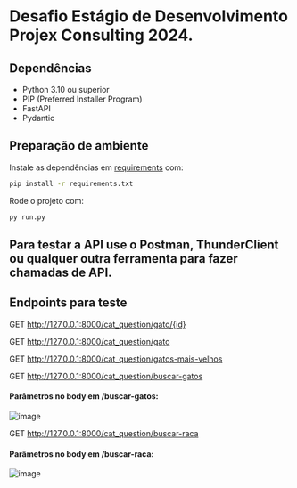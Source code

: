 # Desafio Estágio de Desenvolvimento Projex Consulting 2024.

## Dependências

- Python 3.10 ou superior
- PIP (Preferred Installer Program)
- FastAPI
- Pydantic

## Preparação de ambiente

Instale as dependências em [requirements](requirements.txt) com:

```sh
pip install -r requirements.txt
```

Rode o projeto com:

```sh
py run.py
```
## Para testar a API use o Postman, ThunderClient ou qualquer outra ferramenta para fazer chamadas de API.

## Endpoints para teste
GET http://127.0.0.1:8000/cat_question/gato/{id}

GET http://127.0.0.1:8000/cat_question/gato

GET http://127.0.0.1:8000/cat_question/gatos-mais-velhos

GET http://127.0.0.1:8000/cat_question/buscar-gatos
#### Parâmetros no body em /buscar-gatos:
![image](https://github.com/Alexandregs10/projex_challenge_backend/assets/122055722/1c28301b-b287-4ae4-97f3-b0d69ad73fb2)

GET http://127.0.0.1:8000/cat_question/buscar-raca
#### Parâmetros no body em /buscar-raca:
![image](https://github.com/Alexandregs10/projex_challenge_backend/assets/122055722/0c716ccc-b2a9-4327-b33b-9afaec8f9e86)

    
